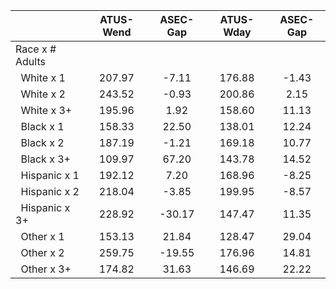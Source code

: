 
|                      |    ATUS-Wend |     ASEC-Gap |    ATUS-Wday |     ASEC-Gap |
| -------------------- | :----------: | :----------: | :----------: | :----------: |
| Race x # Adults      |              |              |              |              |
| &nbsp;&nbsp;White x 1 |       207.97 |        -7.11 |       176.88 |        -1.43 |
| &nbsp;&nbsp;White x 2 |       243.52 |        -0.93 |       200.86 |         2.15 |
| &nbsp;&nbsp;White x 3+ |       195.96 |         1.92 |       158.60 |        11.13 |
| &nbsp;&nbsp;Black x 1 |       158.33 |        22.50 |       138.01 |        12.24 |
| &nbsp;&nbsp;Black x 2 |       187.19 |        -1.21 |       169.18 |        10.77 |
| &nbsp;&nbsp;Black x 3+ |       109.97 |        67.20 |       143.78 |        14.52 |
| &nbsp;&nbsp;Hispanic x 1 |       192.12 |         7.20 |       168.96 |        -8.25 |
| &nbsp;&nbsp;Hispanic x 2 |       218.04 |        -3.85 |       199.95 |        -8.57 |
| &nbsp;&nbsp;Hispanic x 3+ |       228.92 |       -30.17 |       147.47 |        11.35 |
| &nbsp;&nbsp;Other x 1 |       153.13 |        21.84 |       128.47 |        29.04 |
| &nbsp;&nbsp;Other x 2 |       259.75 |       -19.55 |       176.96 |        14.81 |
| &nbsp;&nbsp;Other x 3+ |       174.82 |        31.63 |       146.69 |        22.22 |

